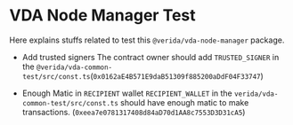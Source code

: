 # VDA Node Manager Test

Here explains stuffs related to test this `@verida/vda-node-manager` package.

- Add trusted signers
    The contract owner should add `TRUSTED_SIGNER` in the `@verida/vda-common-test/src/const.ts`(`0x0162aE4B571E9daB51309f885200aDdF04F33747`)

- Enough Matic in `RECIPIENT` wallet
    `RECIPIENT_WALLET` in the `verida/vda-common-test/src/const.ts` should have enough matic to make transactions. (`0xeea7e0781317408d84aD70d1AA8c7553D3D31cA5`)